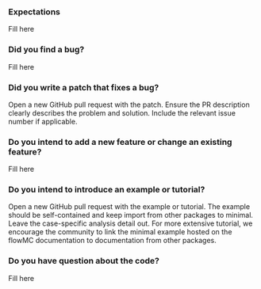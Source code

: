 
### Expectations

Fill here

### Did you find a bug?

Fill here

### Did you write a patch that fixes a bug?

Open a new GitHub pull request with the patch. Ensure the PR description clearly
describes the problem and solution. Include the relevant issue number if
applicable.

### Do you intend to add a new feature or change an existing feature?

Fill here

### Do you intend to introduce an example or tutorial?

Open a new GitHub pull request with the example or tutorial. The example should
be self-contained and keep import from other packages to minimal. Leave the
case-specific analysis detail out. For more extensive tutorial, we encourage the
community to link the minimal example hosted on the flowMC documentation to
documentation from other packages.

### Do you have question about the code?

Fill here